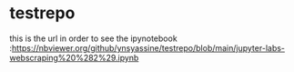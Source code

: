 # testrepo
this is the url in order to see the ipynotebook  :https://nbviewer.org/github/ynsyassine/testrepo/blob/main/jupyter-labs-webscraping%20%282%29.ipynb 
